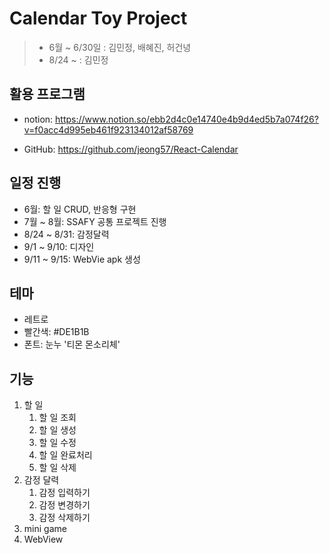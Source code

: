 # Calendar Toy Project

> * 6월 ~ 6/30일 : 김민정, 배혜진, 허건녕
> * 8/24 ~ : 김민정



## 활용 프로그램

* notion: https://www.notion.so/ebb2d4c0e14740e4b9d4ed5b7a074f26?v=f0acc4d995eb461f923134012af58769

* GitHub: https://github.com/jeong57/React-Calendar



## 일정 진행

* 6월: 할 일 CRUD, 반응형 구현
* 7월 ~ 8월: SSAFY 공통 프로젝트 진행
* 8/24 ~ 8/31: 감정달력
* 9/1 ~ 9/10: 디자인
* 9/11 ~ 9/15: WebVie apk 생성



## 테마

* 레트로
* 빨간색: \#DE1B1B
* 폰트: 눈누 '티몬 몬소리체'



## 기능

1. 할 일
   1. 할 일 조회
   2. 할 일 생성
   3. 할 일 수정
   4. 할 일 완료처리
   5. 할 일 삭제
2. 감정 달력
   1. 감정 입력하기
   2. 감정 변경하기
   3. 감정 삭제하기
3. mini game
4. WebView





